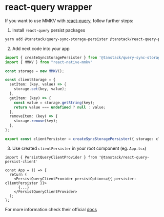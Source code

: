 # react-query wrapper

If you want to use MMKV with [react-query](https://tanstack.com/query/latest/docs/framework/react/overview), follow further steps:

1. Install `react-query` persist packages

```sh
yarn add @tanstack/query-sync-storage-persister @tanstack/react-query-persist-client
```

2. Add next code into your app

```ts
import { createSyncStoragePersister } from '@tanstack/query-sync-storage-persister'
import { MMKV } from "react-native-mmkv"

const storage = new MMKV();

const clientStorage = {
  setItem: (key, value) => {
    storage.set(key, value);
  },
  getItem: (key) => {
    const value = storage.getString(key);
    return value === undefined ? null : value;
  },
  removeItem: (key) => {
    storage.remove(key);
  },
};

export const clientPersister = createSyncStoragePersister({ storage: clientStorage });
```

3. Use created `clientPersister` in your root component (eg. `App.tsx`)

```tsx
import { PersistQueryClientProvider } from '@tanstack/react-query-persist-client'

const App = () => {
  return (
    <PersistQueryClientProvider persistOptions={{ persister: clientPersister }}>
      {...}
    </PersistQueryClientProvider>
  );
};
```

For more information check their official [docs](https://tanstack.com/query/latest/docs/framework/react/plugins/persistQueryClient#persistqueryclientprovider)
